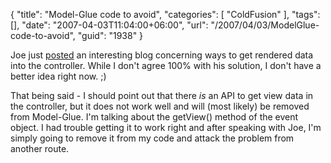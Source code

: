 {
	"title": "Model-Glue code to avoid",
	"categories": [
		"ColdFusion"
	],
	"tags": [],
	"date": "2007-04-03T11:04:00+06:00",
	"url": "/2007/04/03/ModelGlue-code-to-avoid",
	"guid": "1938"
}

Joe just <a href="http://www.firemoss.com/blog/index.cfm?mode=entry&entry=B7D4972F-3048-55C9-43EBC879822F7947">posted</a> an interesting blog concerning ways to get rendered data into the controller. While I don't agree 100% with his solution, I don't have a better idea right now. ;) 

That being said - I should point out that there <i>is</i> an API to get view data in the controller, but it does not work well and will (most likely) be removed from Model-Glue. I'm talking about the getView() method of the event object. I had trouble getting it to work right and after speaking with Joe, I'm simply going to remove it from my code and attack the problem from another route.